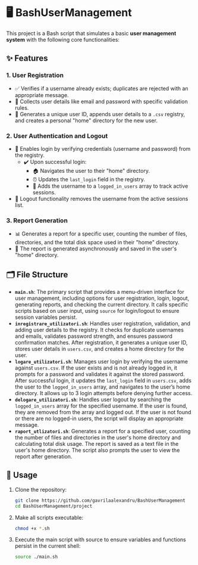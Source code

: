 # 🖥️ BashUserManagement

This project is a Bash script that simulates a basic **user management system** with the following core functionalities:  

## ✨ Features  

### 1. **User Registration**  
- ✅ Verifies if a username already exists; duplicates are rejected with an appropriate message.  
- 📧 Collects user details like email and password with specific validation rules.  
- 🔑 Generates a unique user ID, appends user details to a `.csv` registry, and creates a personal "home" directory for the new user.  

### 2. **User Authentication and Logout**  
- 🔐 Enables login by verifying credentials (username and password) from the registry.  
  - ✔️ Upon successful login:  
    - 🏠 Navigates the user to their "home" directory.  
    - ⏰ Updates the `last_login` field in the registry.  
    - 👥 Adds the username to a `logged_in_users` array to track active sessions.  
- 🚪 Logout functionality removes the username from the active sessions list.  

### 3. **Report Generation**  
- 📊 Generates a report for a specific user, counting the number of files, directories, and the total disk space used in their "home" directory.
- 💾 The report is generated asynchronously and saved in the user's "home" directory.

## 🗂️ File Structure
- **`main.sh`**: The primary script that provides a menu-driven interface for user management, including options for user registration, login, logout, generating reports, and checking the current directory. It calls specific scripts based on user input, using `source` for login/logout to ensure session variables persist.
- **`inregistrare_utilizatori.sh`**: Handles user registration, validation, and adding user details to the registry. It checks for duplicate usernames and emails, validates password strength, and ensures password confirmation matches. After registration, it generates a unique user ID, stores user details in `users.csv`, and creates a home directory for the user.
- **`logare_utilizatori.sh`**: Manages user login by verifying the username against `users.csv`. If the user exists and is not already logged in, it prompts for a password and validates it against the stored password. After successful login, it updates the `last_login` field in `users.csv`, adds the user to the `logged_in_users` array, and navigates to the user’s home directory. It allows up to 3 login attempts before denying further access.
- **`delogare_utilizatori.sh`**: Handles user logout by searching the `logged_in_users` array for the specified username. If the user is found, they are removed from the array and logged out. If the user is not found or there are no logged-in users, the script will display an appropriate message.
- **`raport_utlizatori.sh`**: Generates a report for a specified user, counting the number of files and directories in the user's home directory and calculating total disk usage. The report is saved as a text file in the user's home directory. The script also prompts the user to view the report after generation.

## 🚀 Usage  
1. Clone the repository:  
   ```bash
   git clone https://github.com/gavrilaalexandru/BashUserManagement
   cd BashUserManagement/project
2. Make all scripts executable:
   ```bash
   chmod +x *.sh
3. Execute the main script with source to ensure variables and functions persist in the current shell:
   ```bash
   source ./main.sh
